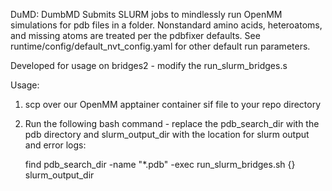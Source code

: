 DuMD: DumbMD
Submits SLURM jobs to mindlessly run OpenMM simulations for pdb files in a folder.
Nonstandard amino acids, heteroatoms, and missing atoms are treated per the pdbfixer defaults.
See runtime/config/default_nvt_config.yaml for other default run parameters. 

Developed for usage on bridges2 - modify the run_slurm_bridges.s

Usage:
1. scp over our OpenMM apptainer container sif file to your repo directory
2. Run the following bash command - replace the pdb_search_dir with the pdb directory and slurm_output_dir
   with the location for slurm output and error logs:

   find pdb_search_dir -name "*.pdb" -exec run_slurm_bridges.sh {} slurm_output_dir
